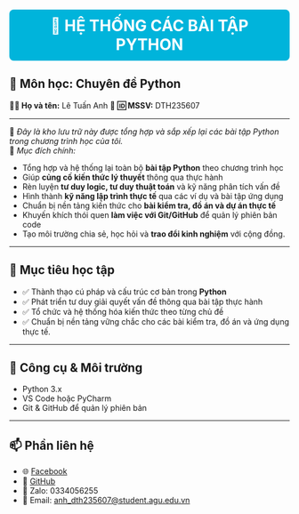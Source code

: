 <p align="center" style="background-color:#00B4DB; color:white; font-size:28px; font-weight:bold; padding:12px; border-radius:8px;">
  🐍 HỆ THỐNG CÁC BÀI TẬP PYTHON
</p>

## 📘 Môn học: Chuyên đề Python  
**👨‍🎓 Họ và tên:** Lê Tuấn Anh 👋
**🆔 MSSV:** DTH235607  

---

📂 *Đây là kho lưu trữ này được tổng hợp và sắp xếp lại các bài tập Python trong chương trình học của tôi.*  
🎯 *Mục đích chính:*
- Tổng hợp và hệ thống lại toàn bộ **bài tập Python** theo chương trình học  
- Giúp **củng cố kiến thức lý thuyết** thông qua thực hành  
- Rèn luyện **tư duy logic, tư duy thuật toán** và kỹ năng phân tích vấn đề  
- Hình thành **kỹ năng lập trình thực tế** qua các ví dụ và bài tập ứng dụng  
- Chuẩn bị nền tảng kiến thức cho **bài kiểm tra, đồ án và dự án thực tế**  
- Khuyến khích thói quen **làm việc với Git/GitHub** để quản lý phiên bản code  
- Tạo môi trường chia sẻ, học hỏi và **trao đổi kinh nghiệm** với cộng đồng.

---

## 🎯 Mục tiêu học tập

- ✅ Thành thạo cú pháp và cấu trúc cơ bản trong **Python**  
- ✅ Phát triển tư duy giải quyết vấn đề thông qua bài tập thực hành  
- ✅ Tổ chức và hệ thống hóa kiến thức theo từng chủ đề  
- ✅ Chuẩn bị nền tảng vững chắc cho các bài kiểm tra, đồ án và ứng dụng thực tế. 

---

## 🚀 Công cụ & Môi trường

- Python 3.x  
- VS Code hoặc PyCharm  
- Git & GitHub để quản lý phiên bản  

---

## 📫 Phần liên hệ
- 🌐 [Facebook](https://www.facebook.com/tunn.2701)  
- 🐙 [GitHub](https://github.com/DTH235607-LeTuanAnh)  
- 💬 Zalo: 0334056255  
- 📧 Email: anh_dth235607@student.agu.edu.vn
